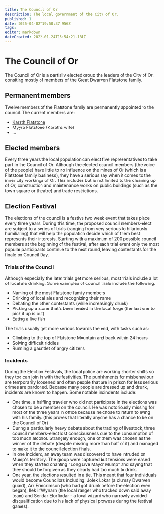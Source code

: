 ```yaml
---
title: The Council of Or
description: The local government of the City of Or.
published: 1
date: 2025-04-02T19:50:37.956Z
tags: 
editor: markdown
dateCreated: 2022-01-24T15:54:21.181Z
---
```


# The Council of Or
The Council of Or is a partially elected group the leaders of the [City of Or](/location/settlement/city/city-of-or.md), consiting mostly of members of the Great Dwarven Flatstone family.

## Permanent members
Twelve members of the Flatstone family are permanently appointed to the council. The current members are:
- [Karath Flatstone](/location/settlement/city/or/karath-flatstone.md)
- Myyra Flatstone (Karaths wife)
- ...

## Elected members
Every three years the local population can elect five representatives to take part in the Council of Or. Although the elected council members (the voice of the people) have little to no influence on the mines of Or (which is a Flatstone family business), they have a serious say when it comes to the inner city workings of Or. This includes but is not limited to the cleaning up of Or, construction and maintenance works on public buildings (such as the town square or theatre) and trade restrictions.

## Election Festival
The elections of the council is a festive two week event that takes place every three years. During this time, the proposed council members-elect are subject to a series of trials (ranging from very serious to hilariously humiliating) that will help the population decide which of them best represents their interests.
Starting with a maximum of 200 possible council members at the beginning of the festival, after each trial event only the most popular participants continue to the next round, leaving contestants for the finale on Council Day.

### Trials of the Council
Although especially the later trials get more serious, most trials include a lot of local ale drinking. Some examples of council trials include the following:
- Naming of the most Flatstone family members
- Drinking of local ales and recognizing their name
- Debating the other contestants (while increasingly drunk)
- Picking up a stone that's been heated in the local forge (the last one to pick it up is out)
- Eating a live fish

The trials usually get more serious towards the end, with tasks such as: 

- Climbing to the top of Flatstone Mountain and back within 24 hours
- Solving difficult riddles 
- Running a gauntlet of angry citizens

### Incidents
During the Election Festivals, the local police are working shorter shifts so they too can join in with the festivities. The punishments for misbehaviour are temporarily loosened and often people that are in prison for less serious crimes are pardoned. Because many people are dressed up and drunk, incidents are known to happen.
Some notable incindents include:
- One time, a halfling traveler who did not participate in the elections was chosen to be a member on the council. He was notoriously missing for most of the three years in office because he chose to return to living with his family. (this proves that literally anyone has a chance to be on the Council of Or)
- During a particularly heavy debate about the trading of livestock, three council members-elect lost consciousness due to the consumption of too much alcohol. Strangely enough, one of them was chosen as the winner of the debate (despite missing more than half of it) and managed to make it to the council election finals.
- In one incident, an away team was discovered to have intruded on Mump's territory. The group were captured but tensions were eased when they started chanting "Long Live Mayor Mump" and saying that they should be forgiven as they clearly had too much to drink.
- One year, the elections resulted in a tie. This meant that four individuals would become Councilors including: Jolek Lokar (a clumsy Dwarven guard), Arr Ermcrimson (who had got drunk before the election even began), Ilek ir'Wynarn (the local ranger who tracked down said away team) and Sendar Elorfindar -  a local wizard who narrowly avoided disqualification due to his lack of physical prowess during the festival games).
